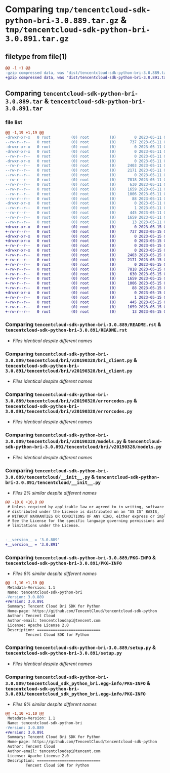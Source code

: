 # Comparing `tmp/tencentcloud-sdk-python-bri-3.0.889.tar.gz` & `tmp/tencentcloud-sdk-python-bri-3.0.891.tar.gz`

## filetype from file(1)

```diff
@@ -1 +1 @@
-gzip compressed data, was "dist/tencentcloud-sdk-python-bri-3.0.889.tar", last modified: Thu May 11 02:23:17 2023, max compression
+gzip compressed data, was "dist/tencentcloud-sdk-python-bri-3.0.891.tar", last modified: Mon May 15 02:35:48 2023, max compression
```

## Comparing `tencentcloud-sdk-python-bri-3.0.889.tar` & `tencentcloud-sdk-python-bri-3.0.891.tar`

### file list

```diff
@@ -1,19 +1,19 @@
-drwxr-xr-x   0 root         (0) root         (0)        0 2023-05-11 02:23:17.000000 tencentcloud-sdk-python-bri-3.0.889/
--rw-r--r--   0 root         (0) root         (0)      737 2023-05-11 02:23:17.000000 tencentcloud-sdk-python-bri-3.0.889/README.rst
-drwxr-xr-x   0 root         (0) root         (0)        0 2023-05-11 02:23:17.000000 tencentcloud-sdk-python-bri-3.0.889/tencentcloud/
-drwxr-xr-x   0 root         (0) root         (0)        0 2023-05-11 02:23:17.000000 tencentcloud-sdk-python-bri-3.0.889/tencentcloud/bri/
--rw-r--r--   0 root         (0) root         (0)        0 2023-05-11 02:23:17.000000 tencentcloud-sdk-python-bri-3.0.889/tencentcloud/bri/__init__.py
-drwxr-xr-x   0 root         (0) root         (0)        0 2023-05-11 02:23:17.000000 tencentcloud-sdk-python-bri-3.0.889/tencentcloud/bri/v20190328/
--rw-r--r--   0 root         (0) root         (0)     2403 2023-05-11 02:23:17.000000 tencentcloud-sdk-python-bri-3.0.889/tencentcloud/bri/v20190328/bri_client.py
--rw-r--r--   0 root         (0) root         (0)     2171 2023-05-11 02:23:17.000000 tencentcloud-sdk-python-bri-3.0.889/tencentcloud/bri/v20190328/errorcodes.py
--rw-r--r--   0 root         (0) root         (0)        0 2023-05-11 02:23:17.000000 tencentcloud-sdk-python-bri-3.0.889/tencentcloud/bri/v20190328/__init__.py
--rw-r--r--   0 root         (0) root         (0)     7818 2023-05-11 02:23:17.000000 tencentcloud-sdk-python-bri-3.0.889/tencentcloud/bri/v20190328/models.py
--rw-r--r--   0 root         (0) root         (0)      630 2023-05-11 02:23:17.000000 tencentcloud-sdk-python-bri-3.0.889/tencentcloud/__init__.py
--rw-r--r--   0 root         (0) root         (0)     1659 2023-05-11 02:23:17.000000 tencentcloud-sdk-python-bri-3.0.889/PKG-INFO
--rw-r--r--   0 root         (0) root         (0)     1006 2023-05-11 02:23:17.000000 tencentcloud-sdk-python-bri-3.0.889/setup.py
--rw-r--r--   0 root         (0) root         (0)       88 2023-05-11 02:23:17.000000 tencentcloud-sdk-python-bri-3.0.889/setup.cfg
-drwxr-xr-x   0 root         (0) root         (0)        0 2023-05-11 02:23:17.000000 tencentcloud-sdk-python-bri-3.0.889/tencentcloud_sdk_python_bri.egg-info/
--rw-r--r--   0 root         (0) root         (0)        1 2023-05-11 02:23:17.000000 tencentcloud-sdk-python-bri-3.0.889/tencentcloud_sdk_python_bri.egg-info/dependency_links.txt
--rw-r--r--   0 root         (0) root         (0)      445 2023-05-11 02:23:17.000000 tencentcloud-sdk-python-bri-3.0.889/tencentcloud_sdk_python_bri.egg-info/SOURCES.txt
--rw-r--r--   0 root         (0) root         (0)     1659 2023-05-11 02:23:17.000000 tencentcloud-sdk-python-bri-3.0.889/tencentcloud_sdk_python_bri.egg-info/PKG-INFO
--rw-r--r--   0 root         (0) root         (0)       13 2023-05-11 02:23:17.000000 tencentcloud-sdk-python-bri-3.0.889/tencentcloud_sdk_python_bri.egg-info/top_level.txt
+drwxr-xr-x   0 root         (0) root         (0)        0 2023-05-15 02:35:48.000000 tencentcloud-sdk-python-bri-3.0.891/
+-rw-r--r--   0 root         (0) root         (0)      737 2023-05-15 02:35:48.000000 tencentcloud-sdk-python-bri-3.0.891/README.rst
+drwxr-xr-x   0 root         (0) root         (0)        0 2023-05-15 02:35:48.000000 tencentcloud-sdk-python-bri-3.0.891/tencentcloud/
+drwxr-xr-x   0 root         (0) root         (0)        0 2023-05-15 02:35:48.000000 tencentcloud-sdk-python-bri-3.0.891/tencentcloud/bri/
+-rw-r--r--   0 root         (0) root         (0)        0 2023-05-15 02:35:48.000000 tencentcloud-sdk-python-bri-3.0.891/tencentcloud/bri/__init__.py
+drwxr-xr-x   0 root         (0) root         (0)        0 2023-05-15 02:35:48.000000 tencentcloud-sdk-python-bri-3.0.891/tencentcloud/bri/v20190328/
+-rw-r--r--   0 root         (0) root         (0)     2403 2023-05-15 02:35:48.000000 tencentcloud-sdk-python-bri-3.0.891/tencentcloud/bri/v20190328/bri_client.py
+-rw-r--r--   0 root         (0) root         (0)     2171 2023-05-15 02:35:48.000000 tencentcloud-sdk-python-bri-3.0.891/tencentcloud/bri/v20190328/errorcodes.py
+-rw-r--r--   0 root         (0) root         (0)        0 2023-05-15 02:35:48.000000 tencentcloud-sdk-python-bri-3.0.891/tencentcloud/bri/v20190328/__init__.py
+-rw-r--r--   0 root         (0) root         (0)     7818 2023-05-15 02:35:48.000000 tencentcloud-sdk-python-bri-3.0.891/tencentcloud/bri/v20190328/models.py
+-rw-r--r--   0 root         (0) root         (0)      630 2023-05-15 02:35:48.000000 tencentcloud-sdk-python-bri-3.0.891/tencentcloud/__init__.py
+-rw-r--r--   0 root         (0) root         (0)     1659 2023-05-15 02:35:48.000000 tencentcloud-sdk-python-bri-3.0.891/PKG-INFO
+-rw-r--r--   0 root         (0) root         (0)     1006 2023-05-15 02:35:48.000000 tencentcloud-sdk-python-bri-3.0.891/setup.py
+-rw-r--r--   0 root         (0) root         (0)       88 2023-05-15 02:35:48.000000 tencentcloud-sdk-python-bri-3.0.891/setup.cfg
+drwxr-xr-x   0 root         (0) root         (0)        0 2023-05-15 02:35:48.000000 tencentcloud-sdk-python-bri-3.0.891/tencentcloud_sdk_python_bri.egg-info/
+-rw-r--r--   0 root         (0) root         (0)        1 2023-05-15 02:35:48.000000 tencentcloud-sdk-python-bri-3.0.891/tencentcloud_sdk_python_bri.egg-info/dependency_links.txt
+-rw-r--r--   0 root         (0) root         (0)      445 2023-05-15 02:35:48.000000 tencentcloud-sdk-python-bri-3.0.891/tencentcloud_sdk_python_bri.egg-info/SOURCES.txt
+-rw-r--r--   0 root         (0) root         (0)     1659 2023-05-15 02:35:48.000000 tencentcloud-sdk-python-bri-3.0.891/tencentcloud_sdk_python_bri.egg-info/PKG-INFO
+-rw-r--r--   0 root         (0) root         (0)       13 2023-05-15 02:35:48.000000 tencentcloud-sdk-python-bri-3.0.891/tencentcloud_sdk_python_bri.egg-info/top_level.txt
```

### Comparing `tencentcloud-sdk-python-bri-3.0.889/README.rst` & `tencentcloud-sdk-python-bri-3.0.891/README.rst`

 * *Files identical despite different names*

### Comparing `tencentcloud-sdk-python-bri-3.0.889/tencentcloud/bri/v20190328/bri_client.py` & `tencentcloud-sdk-python-bri-3.0.891/tencentcloud/bri/v20190328/bri_client.py`

 * *Files identical despite different names*

### Comparing `tencentcloud-sdk-python-bri-3.0.889/tencentcloud/bri/v20190328/errorcodes.py` & `tencentcloud-sdk-python-bri-3.0.891/tencentcloud/bri/v20190328/errorcodes.py`

 * *Files identical despite different names*

### Comparing `tencentcloud-sdk-python-bri-3.0.889/tencentcloud/bri/v20190328/models.py` & `tencentcloud-sdk-python-bri-3.0.891/tencentcloud/bri/v20190328/models.py`

 * *Files identical despite different names*

### Comparing `tencentcloud-sdk-python-bri-3.0.889/tencentcloud/__init__.py` & `tencentcloud-sdk-python-bri-3.0.891/tencentcloud/__init__.py`

 * *Files 2% similar despite different names*

```diff
@@ -10,8 +10,8 @@
 # Unless required by applicable law or agreed to in writing, software
 # distributed under the License is distributed on an "AS IS" BASIS,
 # WITHOUT WARRANTIES OR CONDITIONS OF ANY KIND, either express or implied.
 # See the License for the specific language governing permissions and
 # limitations under the License.
 
 
-__version__ = '3.0.889'
+__version__ = '3.0.891'
```

### Comparing `tencentcloud-sdk-python-bri-3.0.889/PKG-INFO` & `tencentcloud-sdk-python-bri-3.0.891/PKG-INFO`

 * *Files 8% similar despite different names*

```diff
@@ -1,10 +1,10 @@
 Metadata-Version: 1.1
 Name: tencentcloud-sdk-python-bri
-Version: 3.0.889
+Version: 3.0.891
 Summary: Tencent Cloud Bri SDK for Python
 Home-page: https://github.com/TencentCloud/tencentcloud-sdk-python
 Author: Tencent Cloud
 Author-email: tencentcloudapi@tencent.com
 License: Apache License 2.0
 Description: ============================
         Tencent Cloud SDK for Python
```

### Comparing `tencentcloud-sdk-python-bri-3.0.889/setup.py` & `tencentcloud-sdk-python-bri-3.0.891/setup.py`

 * *Files identical despite different names*

### Comparing `tencentcloud-sdk-python-bri-3.0.889/tencentcloud_sdk_python_bri.egg-info/PKG-INFO` & `tencentcloud-sdk-python-bri-3.0.891/tencentcloud_sdk_python_bri.egg-info/PKG-INFO`

 * *Files 8% similar despite different names*

```diff
@@ -1,10 +1,10 @@
 Metadata-Version: 1.1
 Name: tencentcloud-sdk-python-bri
-Version: 3.0.889
+Version: 3.0.891
 Summary: Tencent Cloud Bri SDK for Python
 Home-page: https://github.com/TencentCloud/tencentcloud-sdk-python
 Author: Tencent Cloud
 Author-email: tencentcloudapi@tencent.com
 License: Apache License 2.0
 Description: ============================
         Tencent Cloud SDK for Python
```

